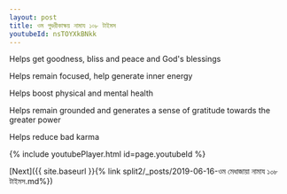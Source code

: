 ```yaml
---
layout: post
title: ওম পুণ্ডরীকাক্ষয় নামায ১০৮ টাইমস
youtubeId: nsTOYXkBNkk
---
```

 
 
Helps get goodness, bliss and peace and God's blessings
 
Helps remain focused, help generate inner energy 
 
Helps boost physical and mental health 
 
Helps remain grounded and generates a sense of gratitude towards the greater power 
 
Helps reduce bad karma
 
 
 
 


{% include youtubePlayer.html id=page.youtubeId %}
 
[Next]({{ site.baseurl }}{% link  split2/_posts/2019-06-16-ওম মেধাজায়া নামায ১০৮ টাইমস.md%})
 
